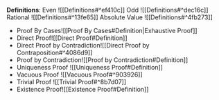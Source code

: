 **Definitions**:
Even
![[Definitions#^ef410c]]
Odd
![[Definitions#^dec16c]]
Rational
![[Definitions#^13fe65]]
Absolute Value ![[Definitions#^4fb273]]

- Proof By Cases![[Proof By Cases#Definition|Exhaustive Proof]]
- Direct Proof![[Direct Proof#Definition]]
- Direct Proof by Contradiction![[Direct Proof by Contraposition#^4086d9]]
- Proof by Contradiction![[Proof by Contradiction#Definition]]
- Uniqueness Proof ![[Uniqueness Proof#Definition]]
- Vacuous Proof ![[Vacuous Proof#^903926]]
- Trivial Proof ![[Trivial Proof#^8b7d07]]
- Existence Proof![[Existence Proof#Definition]]
